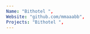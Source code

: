 ```yaml
--- 
Name: "Bithotel ", 
Website: "github.com/mmaaabb", 
Projects: "Bithotel ",
--- 
```

<!--lang:en--> 

<!--lang:es--] 

<!--lang:de--] 

<!--lang:fr--] 

<!--lang:pl--] 

<!--lang:uk--] 

[!--lang:*--> 